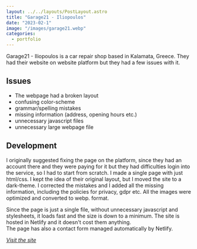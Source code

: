 ```yaml
---
layout: ../../layouts/PostLayout.astro
title: "Garage21 - Iliopoulos"
date: "2023-02-1"
image: "/images/garage21.webp"
categories:
  - portfolio
---
```


Garage21 - Iliopoulos is a car repair shop based in Kalamata, Greece. They had their website on website platform but they had a few issues with it. 

## Issues
- The webpage had a broken layout
- confusing color-scheme
- grammar/spelling mistakes
- missing information (address, opening hours etc.) 
- unnecessary javascript files 
- unnecessary large webpage file 

## Development
I originally suggested fixing the page on the platform, since they had an account there and they were paying for it but
they had difficulties login into the service, so I had to start from scratch.
I made a single page with just html/css. I kept the idea of their original layout, but I moved the site to a dark-theme. I corrected the mistakes and I added all the missing information, including the policies for privacy, gdpr etc. All the images were optimized and converted to webp. format.

Since the page is just a single file, without unnecessary javascript and stylesheets, it loads fast and the size is down to a minimum.
The site is hosted in Netlify and it doesn't cost them anything.  
The page has also a contact form managed automatically by Netlify. 

<ins>*[Visit the site](https://garage21.netlify.app)*</ins>